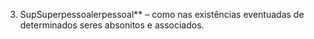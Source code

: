 ﻿3. SupSuperpessoalerpessoal** – como nas existências eventuadas de determinados seres absonitos e associados.
